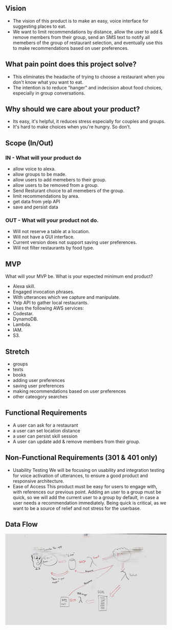 ## Vision
- The vision of this product is to make an easy, voice interface for suggesting places to eat.  
- We want to limit recommendations by distance, allow the user to add & remove members from their group, send an SMS text to notify all memebers of the group of restaurant selection, and eventually use this to make recommendations based on user preferences.  

## What pain point does this project solve?
- This eliminates the headache of trying to choose a restaurant when you don't know what you want to eat. 
- The intention is to reduce "hanger" and indecision about food choices, especially in group conversations.  


## Why should we care about your product?
- Its easy, it's helpful, it reduces stress especially for couples and groups.
- It's hard to make choices when you're hungry.  So don't. 


## Scope (In/Out)
### IN - What will your product do
- allow voice to alexa.
- allow groups to be made.
- allow users to add memebers to their group.
- allow users to be removed from a group.
- Send Resturant choice to all memebers of the group.
- limit recommendations by area.
- get data from yelp API
- save and persist data


### OUT - What will your product not do.
- Will not reserve a table at a location.
- Will not have a GUI interface.
- Current version does not support saving user preferences.
- Will not filter restaurants by food type.


## MVP
What will your MVP be. What is your expected minimum end product?
- Alexa skill.
- Engaged invocation phrases. 
- With utterances which we capture and manipulate.  
- Yelp API to gather local restaurants.
- Uses the following AWS services:  
- Codestar. 
- DynamoDB.
- Lambda.
- IAM.
- S3.

## Stretch
- groups
- texts
- books
- adding user preferences
- saving user preferences
- making recommendations based on user preferences
- other cateogory searches

## Functional Requirements
- A user can ask for a restaurant
- a user can set location distance
- a user can persist skill session
- A user can update add & remove members from their group.

## Non-Functional Requirements (301 & 401 only)
- Usability Testing
We will be focusing on usability and integration testing for voice activation of utterances, to ensure a good product and
responsive architecture.
- Ease of Access
This product must be easy for users to engage with, with references our previous point.  Adding an user to a group must be quick, so we
will add the current user to a group by default, in case a user needs a recommendation immediately.  Being quick is critical, 
as we want to be a source of relief and not stress for the userbase. 

## Data Flow
![data_flow](./data-flow.jpg)
